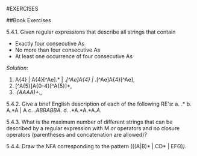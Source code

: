 #EXERCISES

##Book Exercises

5.4.1. Given regular expressions that describe all strings that contain
- Exactly four consecutive As
- No more than four consecutive As
- At least one occurrence of four consecutive As

_Solution_: 
1. A{4} | A{4}[^Ae].* | .*[^Ae]A{4} | .*[^Ae]A{4}[^Ae], 
2. [^A{5}]A{0-4}[^A{5}]*, 
3. .*(AAAA)+.*, 

5.4.2. Give a brief English description of each of the following RE's:
a. .*
b. A.*A | A
c. .*ABBABBA.*
d. .*A.*A.*A.*A.*

5.4.3. What is the maximum number of different strings that can be described by a regular expression with M _or_ operators and no closure operators (parentheses and concatenation are allowed)?


5.4.4. Draw the NFA corresponding to the pattern (((A|B)* | CD* | EFG)*)*. 



